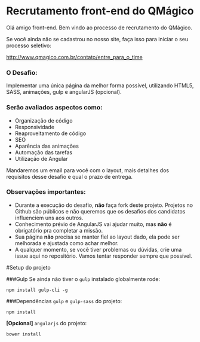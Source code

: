 # Recrutamento front-end do QMágico

Olá amigo front-end. Bem vindo ao processo de recrutamento do QMágico.

Se você ainda não se cadastrou no nosso site, faça isso para iniciar o seu processo seletivo:

http://www.qmagico.com.br/contato/entre_para_o_time

### O Desafio:
Implementar uma única página da melhor forma possível, utilizando HTML5, SASS, animações, gulp e angularJS (opcional).

### Serão avaliados aspectos como:
* Organização de código
* Responsividade
* Reaproveitamento de código
* SEO
* Aparência das animações   
* Automação das tarefas
* Utilização de Angular

Mandaremos um email para você com o layout, mais detalhes dos requisitos desse desafio e qual o prazo de entrega.

### Observações importantes:
* Durante a execução do desafio, **não** faça fork deste projeto. Projetos no Github são públicos e não queremos que os desafios dos candidatos influenciem uns aos outros.
* Conhecimento prévio de AngularJS vai ajudar muito, mas **não** é obrigatório pra completar a missão.
* Sua página **não** precisa se manter fiel ao layout dado, ela pode ser melhorada e ajustada como achar melhor.
* A qualquer momento, se você tiver problemas ou dúvidas, crie uma issue aqui no repositório. Vamos tentar responder sempre que possível.

#Setup do projeto

###Gulp
Se ainda não tiver o `gulp` instalado 
globalmente rode:
```shell
npm install gulp-cli -g
```

###Dependências
`gulp` e `gulp-sass` do projeto:
```shell
npm install
```

**[Opcional]** `angularjs` do projeto:
```shell
bower install
```

